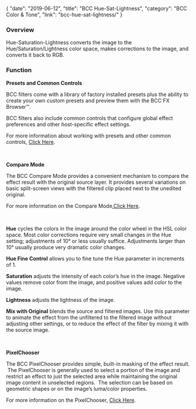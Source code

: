 {
"date": "2019-06-12",
"title": "BCC Hue-Sat-Lightness",
"category": "BCC Color & Tone",
"link": "bcc-hue-sat-lightness/"
}

 ### Overview


Hue-Saturation-Lightness converts the image to the Hue/Saturation/Lightness color space, makes corrections to the image, and converts it back to RGB.


### Function


**Presets and Common Controls**


BCC filters come with a library of factory installed presets plus the ability to create your own custom presets and preview them with the BCC FX Browser™.


BCC filters also include common controls that configure global effect preferences and other host-specific effect settings.


For more information about working with presets and other common controls, [Click Here](/documentation/continuum/bcc-common-controls/).

 


**Compare Mode**


The BCC Compare Mode provides a convenient mechanism to compare the effect result with the original source layer. It provides several variations on basic split-screen views with the filtered clip placed next to the unedited original.


For more information on the Compare Mode,[Click Here](/documentation/continuum/bcc-compare-mode/).

 


**Hue** cycles the colors in the image around the color wheel in the HSL color space. Most color corrections require very small changes in the Hue setting; adjustments of 10° or less usually suffice. Adjustments larger than 10° usually produce very dramatic color changes.


**Hue Fine Control** allows you to fine tune the Hue parameter in increments of 1.


**Saturation** adjusts the intensity of each color’s hue in the image. Negative values remove color from the image, and positive values add color to the image.


**Lightness** adjusts the lightness of the image.


**Mix with Original** blends the source and filtered images. Use this parameter to animate the effect from the unfiltered to the filtered image without adjusting other settings, or to reduce the effect of the filter by mixing it with the source image.


 


**PixelChooser**


The BCC PixelChooser provides simple, built-in masking of the effect result.  The PixelChooser is generally used to select a portion of the image and restrict an effect to just the selected area while maintaining the original image content in unselected regions.  The selection can be based on geometric shapes or on the image’s luma/color properties.


For more information on the PixelChooser, [Click Here](/documentation/continuum/bcc-pixel-chooser/).

 